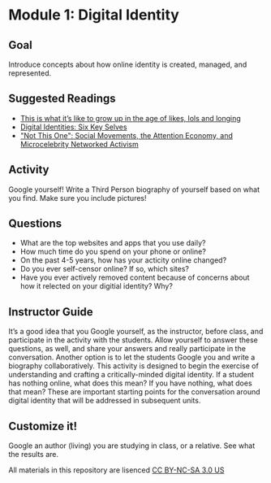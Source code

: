 # Module 1: Digital Identity

## Goal

Introduce concepts about how online identity is created, managed, and represented.

## Suggested Readings

* [This is what it’s like to grow up in the age of likes, lols and longing](http://www.washingtonpost.com/sf/style/wp/2016/05/25/2016/05/25/13-right-now-this-is-what-its-like-to-grow-up-in-the-age-of-likes-lols-and-longing/)
* [Digital Identities: Six Key Selves](http://theory.cribchronicles.com/2012/05/06/digital-identities-six-key-selves/)
* ["Not This One": Social Movements, the Attention Economy, and Microcelebrity Networked Activism](http://www.academia.edu/3136872/_Not_This_One_Social_Movements_the_Attention_Economy_and_Microcelebrity_Networked_Activism)

## Activity

Google yourself! Write a Third Person biography of yourself based on what you find. Make sure you include pictures! 

## Questions

* What are the top websites and apps that you use daily?
* How much time do you spend on your phone or online?
* On the past 4-5 years, how has your acticity online changed?
* Do you ever self-censor online? If so, which sites?
* Have you ever actively removed content because of concerns about how it relected on your digitial identity? Why?

## Instructor Guide

It’s a good idea that you Google yourself, as the instructor, before class, and participate in the activity with the students. Allow yourself to answer these questions, as well, and share your answers and really participate in the conversation. Another option is to let the students Google you and write a biography collaboratively. This activity is designed to begin the exercise of understanding and crafting a critically-minded digital identity. If a student has nothing online, what does this mean? If you have nothing, what does that mean? These are important starting points for the conversation around digital identity that will be addressed in subsequent units.

## Customize it!

Google an author (living) you are studying in class, or a relative. See what the results are.

All materials in this repository are lisenced [CC BY-NC-SA 3.0 US](https://creativecommons.org/licenses/by-nc-sa/3.0/us/)
